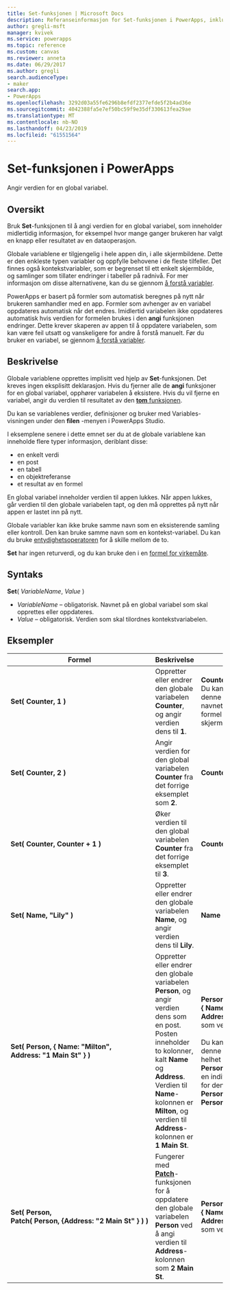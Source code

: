 ```yaml
---
title: Set-funksjonen | Microsoft Docs
description: Referanseinformasjon for Set-funksjonen i PowerApps, inkludert syntaks og eksempler
author: gregli-msft
manager: kvivek
ms.service: powerapps
ms.topic: reference
ms.custom: canvas
ms.reviewer: anneta
ms.date: 06/29/2017
ms.author: gregli
search.audienceType:
- maker
search.app:
- PowerApps
ms.openlocfilehash: 3292d03a55fe6296b8efdf2377efde5f2b4ad36e
ms.sourcegitcommit: 4042388fa5e7ef50bc59f9e35df330613fea29ae
ms.translationtype: MT
ms.contentlocale: nb-NO
ms.lasthandoff: 04/23/2019
ms.locfileid: "61551564"
---
```

# <a name="set-function-in-powerapps"></a>Set-funksjonen i PowerApps
Angir verdien for en global variabel.

## <a name="overview"></a>Oversikt
Bruk **Set**-funksjonen til å angi verdien for en global variabel, som inneholder midlertidig informasjon, for eksempel hvor mange ganger brukeren har valgt en knapp eller resultatet av en dataoperasjon.  

Globale variablene er tilgjengelig i hele appen din, i alle skjermbildene. Dette er den enkleste typen variabler og oppfylle behovene i de fleste tilfeller. Det finnes også kontekstvariabler, som er begrenset til ett enkelt skjermbilde, og samlinger som tillater endringer i tabeller på radnivå. For mer informasjon om disse alternativene, kan du se gjennom [å forstå variabler](../working-with-variables.md).

PowerApps er basert på formler som automatisk beregnes på nytt når brukeren samhandler med en app. Formler som avhenger av en variabel oppdateres automatisk når det endres. Imidlertid variabelen ikke oppdateres automatisk hvis verdien for formelen brukes i den **angi** funksjonen endringer. Dette krever skaperen av appen til å oppdatere variabelen, som kan være feil utsatt og vanskeligere for andre å forstå manuelt. Før du bruker en variabel, se gjennom [å forstå variabler](../working-with-variables.md).

## <a name="description"></a>Beskrivelse
Globale variablene opprettes implisitt ved hjelp av **Set**-funksjonen. Det kreves ingen eksplisitt deklarasjon. Hvis du fjerner alle de **angi** funksjoner for en global variabel, opphører variabelen å eksistere. Hvis du vil fjerne en variabel, angir du verdien til resultatet av den [ **tom** funksjonen](function-isblank-isempty.md).

Du kan se variablenes verdier, definisjoner og bruker med Variables-visningen under den **filen** -menyen i PowerApps Studio.

I eksemplene senere i dette emnet ser du at de globale variablene kan inneholde flere typer informasjon, deriblant disse:

* en enkelt verdi
* en post
* en tabell
* en objektreferanse
* et resultat av en formel

En global variabel inneholder verdien til appen lukkes.  Når appen lukkes, går verdien til den globale variabelen tapt, og den må opprettes på nytt når appen er lastet inn på nytt.

Globale variabler kan ikke bruke samme navn som en eksisterende samling eller kontroll.  Den kan bruke samme navn som en kontekst-variabel.  Du kan du bruke [entydighetsoperatoren](operators.md#disambiguation-operator) for å skille mellom de to.

**Set** har ingen returverdi, og du kan bruke den i en [formel for virkemåte](../working-with-formulas-in-depth.md).

## <a name="syntax"></a>Syntaks
**Set**( *VariableName*, *Value* )

* *VariableName* – obligatorisk.  Navnet på en global variabel som skal opprettes eller oppdateres.
* *Value* – obligatorisk.  Verdien som skal tilordnes kontekstvariabelen.

## <a name="examples"></a>Eksempler

| Formel | Beskrivelse | Resultat |
| --- | --- | --- |
| **Set(&nbsp;Counter,&nbsp;1&nbsp;)** |Oppretter eller endrer den globale variabelen **Counter**, og angir verdien dens til **1**. |**Counter** har verdien **1**. Du kan referere til denne variabelen med navnet **Counter** i en formel på enhver skjerm. |
| **Set(&nbsp;Counter,&nbsp;2&nbsp;)** |Angir verdien for den global variabelen **Counter** fra det forrige eksemplet som **2**. |**Counter** har verdien **2**. |
| **Set(&nbsp;Counter,&nbsp;Counter + 1&nbsp;)** |Øker verdien til den global variabelen **Counter** fra det forrige eksemplet til **3**. |**Counter** har verdien **3**. |
| **Set(&nbsp;Name,&nbsp;"Lily" )** |Oppretter eller endrer den globale variabelen **Name**, og angir verdien dens til **Lily**. |**Name** har verdien **Lily**. |
| **Set(&nbsp;Person,&nbsp;{&nbsp;Name:&nbsp;"Milton", Address:&nbsp;"1&nbsp;Main&nbsp;St"&nbsp;} )** |Oppretter eller endrer den globale variabelen **Person**, og angir verdien dens som en post. Posten inneholder to kolonner, kalt **Name** og **Address**. Verdien til **Name**-kolonnen er **Milton**, og verdien til **Address**-kolonnen er **1 Main St**. |**Person** har posten **{&nbsp;Name:&nbsp;"Milton", Address:&nbsp;"1&nbsp;Main&nbsp;St"&nbsp;}** som verdi.<br><br>Du kan referere til denne posten som helhet med navnet **Person** eller referer til en individuell kolonne for denne posten med **Person.Name** eller **Person.Address**. |
| **Set(&nbsp;Person, Patch(&nbsp;Person,&nbsp;{Address:&nbsp;"2&nbsp;Main&nbsp;St"&nbsp;}&nbsp;)&nbsp;)** |Fungerer med **[Patch](function-patch.md)**-funksjonen for å oppdatere den globale variabelen **Person** ved å angi verdien til **Address**-kolonnen som **2 Main St**. |**Person** har nå posten **{&nbsp;Name:&nbsp;"Milton", Address:&nbsp;"2&nbsp;Main&nbsp;St"&nbsp;}** som verdi. |

